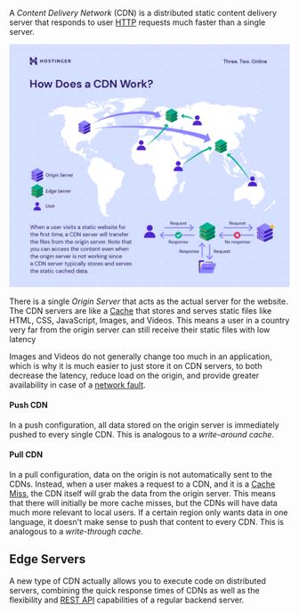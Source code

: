 
A *Content Delivery Network* (CDN) is a distributed static content delivery server that responds to user [HTTP](../Internet%20&%20Networking/HTTP.md) requests much faster than a single server. 

![](../Attachments/Pasted%20image%2020230208001511.png)

There is a single *Origin Server* that acts as the actual server for the website. The CDN servers are like a [Cache](../Databases/Database%20Cache.md) that stores and serves static files like HTML, CSS, JavaScript, Images, and Videos. This means a user in a country very far from the origin server can still receive their static files with low latency

Images and Videos do not generally change too much in an application, which is why it is much easier to just store it on CDN servers, to both decrease the latency, reduce load on the origin, and provide greater availability in case of a [network fault](Distribution%20Problems.md).


#### Push CDN

In a push configuration, all data stored on the origin server is immediately pushed to every single CDN. This is analogous to a *write-around cache*.


#### Pull CDN

In a pull configuration, data on the origin is not automatically sent to the CDNs. Instead, when a user makes a request to a CDN, and it is a [Cache Miss](../Databases/Database%20Cache.md), the CDN itself will grab the data from the origin server. This means that there will initially be more cache misses, but the CDNs will have data much more relevant to local users. If a certain region only wants data in one language, it doesn't make sense to push that content to every CDN. This is analogous to a *write-through cache*.

## Edge Servers

A new type of CDN actually allows you to execute code on distributed servers, combining the quick response times of CDNs as well as the flexibility and [REST API](../Internet%20&%20Networking/REST%20API.md) capabilities of a regular backend server.